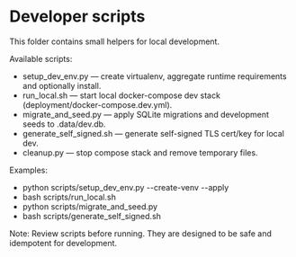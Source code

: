 # Developer scripts

This folder contains small helpers for local development.

Available scripts:
- setup_dev_env.py  — create virtualenv, aggregate runtime requirements and optionally install.
- run_local.sh      — start local docker-compose dev stack (deployment/docker-compose.dev.yml).
- migrate_and_seed.py — apply SQLite migrations and development seeds to .data/dev.db.
- generate_self_signed.sh — generate self-signed TLS cert/key for local dev.
- cleanup.py        — stop compose stack and remove temporary files.

Examples:
- python scripts/setup_dev_env.py --create-venv --apply
- bash scripts/run_local.sh
- python scripts/migrate_and_seed.py
- bash scripts/generate_self_signed.sh

Note: Review scripts before running. They are designed to be safe and idempotent for development.
